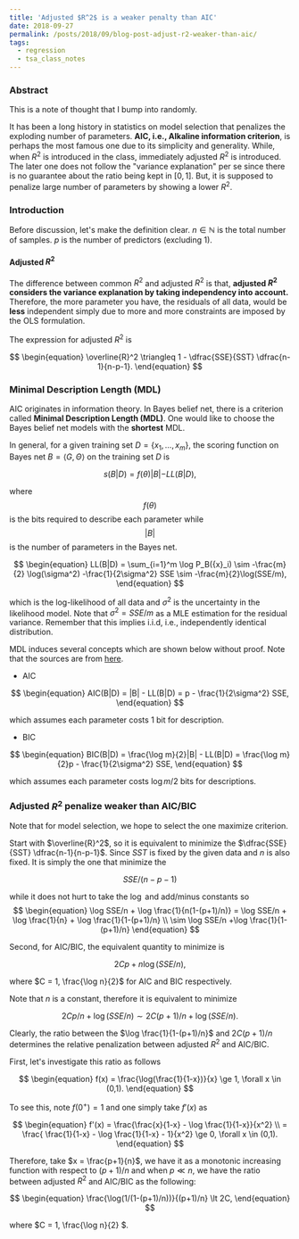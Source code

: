 ```yaml
---
title: 'Adjusted $R^2$ is a weaker penalty than AIC'
date: 2018-09-27
permalink: /posts/2018/09/blog-post-adjust-r2-weaker-than-aic/
tags:
  - regression
  - tsa_class_notes
---
```


### Abstract

This is a note of thought that I bump into randomly. 

It has been a long history in statistics on model selection that penalizes the exploding number of parameters. **AIC, i.e., Alkaline information criterion**, is perhaps the most famous one due to its simplicity and generality. While, when $R^2$ is introduced in the class, immediately adjusted $R^2$ is introduced. The later one does not follow the "variance explanation" per se since there is no guarantee about the ratio being kept in $[0,1]$. But, it is supposed to penalize large number of parameters by showing a lower $R^2$. 

### Introduction

Before discussion, let's make the definition clear. $n \in \mathbb{N}$ is the total number of samples. $p$ is the number of predictors (excluding 1).

#### Adjusted $R^2$

The difference between common $R^2$ and adjusted $R^2$ is that, **adjusted $R^2$ considers the variance explanation by taking independency into account.** Therefore, the more parameter you have, the residuals of all data, would be **less** independent simply due to more and more constraints are imposed by the OLS formulation. 

The expression for adjusted $R^2$ is

$$
\begin{equation}
\overline{R}^2 \triangleq 1 - \dfrac{SSE}{SST} \dfrac{n-1}{n-p-1}.
\end{equation}
$$

### Minimal Description Length (MDL)

AIC originates in information theory. In Bayes belief net, there is a criterion called **Minimal Description Length (MDL)**. One would like to choose the Bayes belief net models with the **shortest** MDL.

In general, for a given training set $D = \{ {x}_1,\ldots,{x}_m \}$, the scoring function on Bayes net $B = \langle G, \Theta \rangle$ on the training set $D$ is

$$
\begin{equation}
s(B|D) = f(\theta)|B| - LL(B|D),
\end{equation}
$$

where $$f(\theta)$$ is the bits required to describe each parameter while $$\vert B \vert$$ is the number of parameters in the Bayes net. 

$$
\begin{equation}
LL(B|D) = \sum_{i=1}^m \log P_B({x}_i) \sim -\frac{m}{2} \log(\sigma^2) -\frac{1}{2\sigma^2} SSE \sim -\frac{m}{2}\log(SSE/m),
\end{equation}
$$

which is the log-likelihood of all data and $\sigma^2$ is the uncertainty in the likelihood model. Note that $\sigma^2 = SSE/m$ as a MLE estimation for the residual variance. Remember that this implies i.i.d, i.e., independently identical distribution. 

MDL induces several concepts which are shown below without proof. Note that the sources are from [here](https://www.goodreads.com/book/show/31193897-machine-learning).

- AIC

$$
\begin{equation}
AIC(B|D) = |B| - LL(B|D) = p - \frac{1}{2\sigma^2} SSE,
\end{equation}
$$

which assumes each parameter costs $1$ bit for description.

- BIC

$$
\begin{equation}
BIC(B|D) = \frac{\log m}{2}|B| - LL(B|D) = \frac{\log m}{2}p - \frac{1}{2\sigma^2} SSE,
\end{equation}
$$

which assumes each parameter costs $\log m /2$ bits for descriptions.

### Adjusted $R^2$ penalize weaker than AIC/BIC

Note that for model selection, we hope to select the one maximize criterion. 

Start with $\overline{R}^2$, so it is equivalent to minimize the $\dfrac{SSE}{SST} \dfrac{n-1}{n-p-1}$. Since $SST$ is fixed by the given data and $n$ is also fixed. It is simply the one that minimize the 

$$
\begin{equation}
SSE/(n-p-1)
\end{equation}
$$

while it does not hurt to take the $\log$ and add/minus constants so
$$
\begin{equation}
\log SSE/n + \log \frac{1}{n(1-(p+1)/n)} = \log SSE/n + \log \frac{1}{n} + \log \frac{1}{1-(p+1)/n} \\ 
\sim \log SSE/n  +\log \frac{1}{1-(p+1)/n} 
\end{equation}
$$


Second, for AIC/BIC, the equivalent quantity to minimize is 

$$
\begin{equation}
2 C p + n \log (SSE/n),
\end{equation}
$$

where $C = 1, \frac{\log n}{2}$ for AIC and BIC respectively. 

Note that $n$ is a constant, therefore it is equivalent to minimize

$$
\begin{equation}
2 C p/n + \log (SSE/n) \sim 2 C (p+1)/n + \log (SSE/n).
\end{equation}
$$

Clearly, the ratio between the $\log \frac{1}{1-(p+1)/n}$ and $2 C (p+1)/n$ determines the relative penalization between adjusted $R^2$ and AIC/BIC. 

First, let's investigate this ratio as follows

$$
\begin{equation}
f(x) = \frac{\log(\frac{1}{1-x})}{x} \ge 1, \forall x \in (0,1).
\end{equation}
$$

To see this, note $f(0^+) = 1$ and one simply take $f'(x)$ as 

$$
\begin{equation}
f'(x) = \frac{\frac{x}{1-x} - \log \frac{1}{1-x}}{x^2} \\
= \frac{ \frac{1}{1-x} - \log \frac{1}{1-x} - 1}{x^2} \ge 0, \forall x \in (0,1).
\end{equation}
$$

Therefore, take $x  = \frac{p+1}{n}$, we have it as a monotonic increasing function with respect to $(p+1)/n$ and when $p \ll n$,  we have the ratio between adjusted $R^2$ and AIC/BIC as the following:

$$
\begin{equation}
\frac{\log(1/(1-(p+1)/n))}{(p+1)/n} \lt 2C,
\end{equation}
$$

where $C = 1, \frac{\log n}{2} $.
